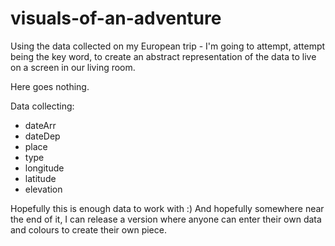 # visuals-of-an-adventure
Using the data collected on my European trip - I'm going to attempt, attempt being the key word, to create an abstract representation of the data to live on a screen in our living room. 

Here goes nothing.

Data collecting:

  * dateArr
  * dateDep
  * place
  * type
  * longitude
  * latitude
  * elevation

Hopefully this is enough data to work with :)
And hopefully somewhere near the end of it, I can release a version where anyone can enter their own data and colours to create their own piece.


